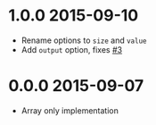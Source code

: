 1.0.0 2015-09-10
================

* Rename options to `size` and `value`
* Add `output` option, fixes [#3](https://github.com/mljs/pad-array/issues/3) 

0.0.0 2015-09-07
================

* Array only implementation
